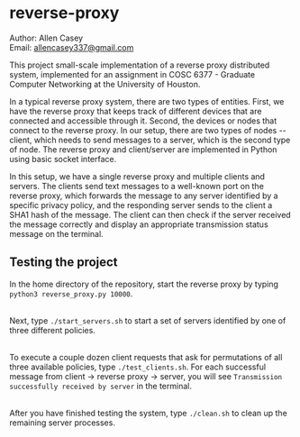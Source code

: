 # reverse-proxy

Author: Allen Casey <br/>
Email:  allencasey337@gmail.com

This project small-scale implementation of a reverse proxy distributed system, implemented for an assignment in COSC 6377 - Graduate Computer Networking at the University of Houston.

In a typical reverse proxy system, there are two types of entities. First, we have the reverse proxy that keeps track of different devices that are connected and accessible through it. Second, the devices or nodes that connect to the reverse proxy. In our setup, there are two types of nodes -- client, which needs to send messages to a server, which is the second type of node. The reverse proxy and client/server are implemented in Python using basic socket interface. 

In this setup, we have a single reverse proxy and multiple clients and servers. The clients send text messages to a well-known port on the reverse proxy, which forwards the message to any server identified by a specific privacy policy, and the responding server sends to the client a SHA1 hash of the message. The client can then check if the server received the message correctly and display an appropriate transmission status message on the terminal. 

## Testing the project 


In the home directory of the repository, start the reverse proxy by typing ``python3 reverse_proxy.py 10000``.<br/><br/>

Next, type ``./start_servers.sh`` to start a set of servers identified by one of three different policies.<br/><br/>

To execute a couple dozen client requests that ask for permutations of all three available policies, type ``./test_clients.sh``. For each successful message from client -> reverse proxy -> server, you will see ``Transmission successfully received by server`` in the terminal.<br/><br/>

After you have finished testing the system, type ``./clean.sh`` to clean up the remaining server processes.



